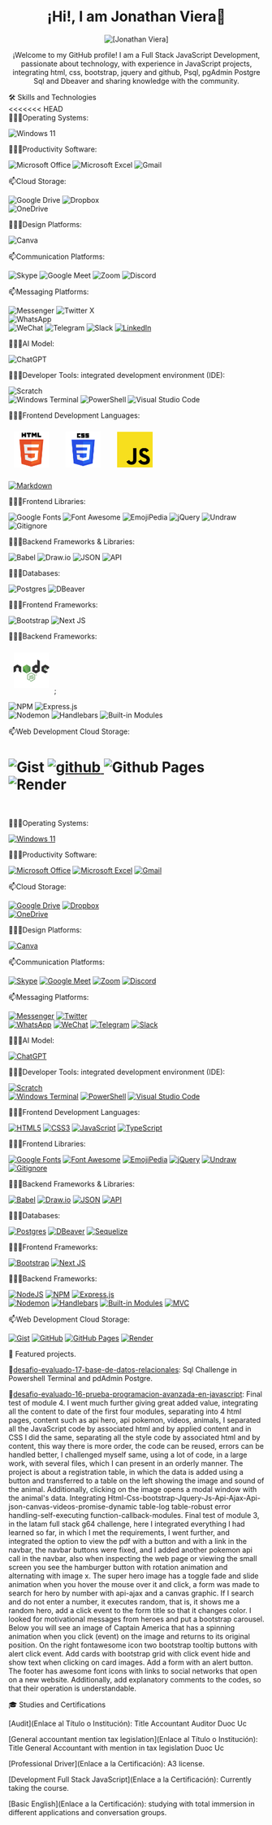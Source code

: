 <h1 align="center">¡Hi!, I am Jonathan Viera👋</h1>


<p align="center">
  <img src="https://github.com/jviera100.png" alt="[Jonathan Viera]" width="200" height="200" />
</p>
<p align="center">
  ¡Welcome to my GitHub profile! I am a Full Stack JavaScript Development, passionate about technology, with experience in JavaScript projects, integrating html, css, bootstrap, jquery and github, Psql, pgAdmin Postgre Sql and Dbeaver and sharing knowledge with the community.
</p>   
  <div>🛠️ Skills and Technologies</div>
<<<<<<< HEAD
  <br>  
  👨🏽‍💻Operating Systems:
  <br> 
  
  ![Windows 11](https://img.shields.io/badge/Windows%2011-%230079d5.svg?style=for-the-badge&logo=Windows%2011&logoColor=white)  

  👨🏽‍💻Productivity Software:
  
  ![Microsoft Office](https://img.shields.io/badge/Microsoft_Office-D83B01?style=for-the-badge&logo=microsoft-office&logoColor=white)
  ![Microsoft Excel](https://img.shields.io/badge/Microsoft_Excel-217346?style=for-the-badge&logo=microsoft-excel&logoColor=white)
  ![Gmail](https://img.shields.io/badge/Gmail-D14836?style=for-the-badge&logo=gmail&logoColor=white)

  📫Cloud Storage:
  
  ![Google Drive](https://img.shields.io/badge/Google%20Drive-4285F4?style=for-the-badge&logo=googledrive&logoColor=white)
  ![Dropbox](https://img.shields.io/badge/Dropbox-%233B4D98.svg?style=for-the-badge&logo=Dropbox&logoColor=white)  
  ![OneDrive](https://img.shields.io/badge/OneDrive-0078D4.svg?style=for-the-badge&logo=microsoftonedrive&logoColor=white)

  👨🏽‍💻Design Platforms:
  
  ![Canva](https://img.shields.io/badge/Canva-%2300C4CC.svg?style=for-the-badge&logo=Canva&logoColor=white)

  📫Communication Platforms:
  
  ![Skype](https://img.shields.io/badge/Skype-%2300AFF0.svg?style=for-the-badge&logo=Skype&logoColor=white)
  ![Google Meet](https://img.shields.io/badge/Google%20Meet-00897B?style=for-the-badge&logo=google-meet&logoColor=white)
  ![Zoom](https://img.shields.io/badge/Zoom-2D8CFF?style=for-the-badge&logo=zoom&logoColor=white)
  ![Discord](https://img.shields.io/badge/Discord-%235865F2.svg?style=for-the-badge&logo=discord&logoColor=white)

  📫Messaging Platforms:  

  ![Messenger](https://img.shields.io/badge/Messenger-00B2FF?style=for-the-badge&logo=messenger&logoColor=white) 
  ![Twitter X](https://img.shields.io/badge/Twitter-X-black?style=for-the-badge&logo=twitter&logoColor=white)  
  ![WhatsApp](https://img.shields.io/badge/WhatsApp-25D366?style=for-the-badge&logo=whatsapp&logoColor=white)  
  ![WeChat](https://img.shields.io/badge/WeChat-07C160?style=for-the-badge&logo=wechat&logoColor=white)
  ![Telegram](https://img.shields.io/badge/Telegram-2CA5E0?style=for-the-badge&logo=telegram&logoColor=white)
  ![Slack](https://img.shields.io/badge/Slack-4A154B?style=for-the-badge&logo=slack&logoColor=white)
 <a href="https://www.linkedin.com/in/jonathan-viera-46326567/" target="_blank">
  <img src="https://img.shields.io/badge/LinkedIn-0A66C2?style=for-the-badge&logo=linkedin&logoColor=white" alt="LinkedIn">
</a>



  👨🏽‍💻AI Model:
  
  ![ChatGPT](https://img.shields.io/badge/chatGPT-74aa9c?style=for-the-badge&logo=openai&logoColor=white)

  👨🏽‍💻Developer Tools: integrated development environment (IDE):

  ![Scratch](https://img.shields.io/badge/Scratch-4DBE00?style=for-the-badge&logo=scratch&logoColor=white)   
  ![Windows Terminal](https://img.shields.io/badge/Windows%20Terminal-%234D4D4D.svg?style=for-the-badge&logo=windows-terminal&logoColor=white)
  ![PowerShell](https://img.shields.io/badge/PowerShell-%235391FE.svg?style=for-the-badge&logo=powershell&logoColor=white)
  ![Visual Studio Code](https://img.shields.io/badge/Visual%20Studio%20Code-0078d7.svg?style=for-the-badge&logo=visual-studio-code&logoColor=white)

  👨🏽‍💻Frontend Development Languages:
   
<img width="70px" 
    height="70px" 
    style="margin: 10px"
    src="./assets/img/html.svg"> &nbsp;
<img width="70px" 
    height="70px" 
    style="margin: 10px"
    src="./assets/img/css.svg"> &nbsp;
<img width="70px" 
    height="70px" 
    style="margin: 10px"
    src="./assets/img/javascript.svg"> &nbsp; &nbsp;

  [![Markdown](https://img.shields.io/badge/Markdown-000000?style=for-the-badge&logo=markdown&logoColor=white)](https://www.markdownguide.org/)

  👨🏽‍💻Frontend Libraries:

  ![Google Fonts](https://img.shields.io/badge/Google_Fonts-4285F4?style=for-the-badge&logo=google-fonts&logoColor=white)
  ![Font Awesome](https://img.shields.io/badge/Font_Awesome-339AF0?style=for-the-badge&logo=font-awesome&logoColor=white) 
  ![EmojiPedia](https://img.shields.io/badge/EmojiPedia-1F93C?style=for-the-badge&logo=emoji&logoColor=white)
  ![jQuery](https://img.shields.io/badge/jquery-%230769AD.svg?style=for-the-badge&logo=jquery&logoColor=white)
  ![Undraw](https://img.shields.io/badge/Undraw-262729?style=for-the-badge&logo=undraw&logoColor=white)
  ![Gitignore](https://img.shields.io/badge/Gitignore-F05032?style=for-the-badge&logo=git&logoColor=white)  

  👨🏽‍💻Backend Frameworks & Libraries:
  
  ![Babel](https://img.shields.io/badge/Babel-F9DC3e?style=for-the-badge&logo=babel&logoColor=black)
  ![Draw.io](https://img.shields.io/badge/Draw.io-FF6F61?style=for-the-badge&logo=draw.io&logoColor=white)
  ![JSON](https://img.shields.io/badge/JSON-000000?style=for-the-badge&logo=json&logoColor=white)
  ![API](https://img.shields.io/badge/API-FF6F61?style=for-the-badge&logo=api&logoColor=white)

  👨🏽‍💻Databases:
  
  ![Postgres](https://img.shields.io/badge/postgres-%23316192.svg?style=for-the-badge&logo=postgresql&logoColor=white)
  ![DBeaver](https://img.shields.io/badge/DBeaver-183059?style=for-the-badge&logo=dbeaver&logoColor=white)

  👨🏽‍💻Frontend Frameworks:

  ![Bootstrap](https://img.shields.io/badge/bootstrap-%238511FA.svg?style=for-the-badge&logo=bootstrap&logoColor=white)
  ![Next JS](https://img.shields.io/badge/Next-black?style=for-the-badge&logo=next.js&logoColor=white)

  👨🏽‍💻Backend Frameworks:
  
  <img width="70px" 
    height="70px" 
    style="margin: 10px"
    src="./assets/img/node.svg">;
    
  ![NPM](https://img.shields.io/badge/NPM-%23CB3837.svg?style=for-the-badge&logo=npm&logoColor=white)
  ![Express.js](https://img.shields.io/badge/express.js-%23404d59.svg?style=for-the-badge&logo=express&logoColor=%2361DAFB)  
  ![Nodemon](https://img.shields.io/badge/NODEMON-%23323330.svg?style=for-the-badge&logo=nodemon&logoColor=%BBDEAD)
  ![Handlebars](https://img.shields.io/badge/Handlebars-F0772B?style=for-the-badge&logo=handlebars&logoColor=white)
  ![Built-in Modules](https://img.shields.io/badge/Built--in_Modules-0078d4?style=for-the-badge&logo=node.js&logoColor=white)

  📫Web Development Cloud Storage:

  ![Gist](https://img.shields.io/badge/Gist-00225C?style=for-the-badge&logo=gist&logoColor=white)
  <a href="https://github.com/jviera100" target="_blank">
    <img src="https://img.shields.io/badge/github-%23121011.svg?style=for-the-badge&logo=github&logoColor=white"                alt="github">
  </a>
  ![Github Pages](https://img.shields.io/badge/github%20pages-121013?style=for-the-badge&logo=github&logoColor=white)
  ![Render](https://img.shields.io/badge/Render-%46E3B7.svg?style=for-the-badge&logo=render&logoColor=white)    
=======
  <br> 
  
👨🏽‍💻Operating Systems:
<br> 

[![Windows 11](https://img.shields.io/badge/Windows%2011-%230079d5.svg?style=for-the-badge&logo=Windows&logoColor=white)](https://www.microsoft.com)

👨🏽‍💻Productivity Software:

[![Microsoft Office](https://img.shields.io/badge/Microsoft%20Office-%23D83B01.svg?style=for-the-badge&logo=microsoft-office&logoColor=white)](https://www.office.com)
[![Microsoft Excel](https://img.shields.io/badge/Microsoft%20Excel-%23217346.svg?style=for-the-badge&logo=microsoft-excel&logoColor=white)](https://www.microsoft.com/en-us/microsoft-365/excel)
[![Gmail](https://img.shields.io/badge/Gmail-%23D14836.svg?style=for-the-badge&logo=gmail&logoColor=white)](https://mail.google.com)

📫Cloud Storage:

[![Google Drive](https://img.shields.io/badge/Google%20Drive-%234285F4.svg?style=for-the-badge&logo=googledrive&logoColor=white)](https://drive.google.com)
[![Dropbox](https://img.shields.io/badge/Dropbox-%233B4D98.svg?style=for-the-badge&logo=Dropbox&logoColor=white)](https://www.dropbox.com)  
[![OneDrive](https://img.shields.io/badge/OneDrive-%230078D4.svg?style=for-the-badge&logo=microsoftonedrive&logoColor=white)](https://onedrive.live.com)

👨🏽‍💻Design Platforms:

[![Canva](https://img.shields.io/badge/Canva-%2300C4CC.svg?style=for-the-badge&logo=Canva&logoColor=white)](https://www.canva.com)

📫Communication Platforms:

[![Skype](https://img.shields.io/badge/Skype-%2300AFF0.svg?style=for-the-badge&logo=Skype&logoColor=white)](https://www.skype.com)
[![Google Meet](https://img.shields.io/badge/Google%20Meet-%2300897B.svg?style=for-the-badge&logo=google-meet&logoColor=white)](https://meet.google.com)
[![Zoom](https://img.shields.io/badge/Zoom-%232D8CFF.svg?style=for-the-badge&logo=zoom&logoColor=white)](https://zoom.us)
[![Discord](https://img.shields.io/badge/Discord-%235865F2.svg?style=for-the-badge&logo=discord&logoColor=white)](https://discord.com)

📫Messaging Platforms:  

[![Messenger](https://img.shields.io/badge/Messenger-%2300B2FF.svg?style=for-the-badge&logo=messenger&logoColor=white)](https://www.messenger.com)
[![Twitter](https://img.shields.io/badge/Twitter-%23000000.svg?style=for-the-badge&logo=twitter&logoColor=white)](https://twitter.com)  
[![WhatsApp](https://img.shields.io/badge/WhatsApp-%2325D366.svg?style=for-the-badge&logo=whatsapp&logoColor=white)](https://web.whatsapp.com)
[![WeChat](https://img.shields.io/badge/WeChat-%2307C160.svg?style=for-the-badge&logo=wechat&logoColor=white)](https://web.wechat.com)
[![Telegram](https://img.shields.io/badge/Telegram-%232CA5E0.svg?style=for-the-badge&logo=telegram&logoColor=white)](https://web.telegram.org)
[![Slack](https://img.shields.io/badge/Slack-%234A154B.svg?style=for-the-badge&logo=slack&logoColor=white)](https://slack.com)

👨🏽‍💻AI Model:

[![ChatGPT](https://img.shields.io/badge/chatGPT-%2374AA9C.svg?style=for-the-badge&logo=openai&logoColor=white)](https://openai.com/chatgpt)

👨🏽‍💻Developer Tools: integrated development environment (IDE):

[![Scratch](https://img.shields.io/badge/Scratch-%234DBE00.svg?style=for-the-badge&logo=scratch&logoColor=white)](https://scratch.mit.edu)   
[![Windows Terminal](https://img.shields.io/badge/Windows%20Terminal-%234D4D4D.svg?style=for-the-badge&logo=windows-terminal&logoColor=white)](https://www.microsoft.com/en-us/p/windows-terminal/9n0dx20hk701)
[![PowerShell](https://img.shields.io/badge/PowerShell-%235391FE.svg?style=for-the-badge&logo=powershell&logoColor=white)](https://docs.microsoft.com/en-us/powershell/)
[![Visual Studio Code](https://img.shields.io/badge/Visual%20Studio%20Code-%230078D7.svg?style=for-the-badge&logo=visual-studio-code&logoColor=white)](https://code.visualstudio.com)

👨🏽‍💻Frontend Development Languages:
   
[![HTML5](https://img.shields.io/badge/HTML5-%23E34F26.svg?style=for-the-badge&logo=html5&logoColor=white)](https://developer.mozilla.org/en-US/docs/Web/HTML)
[![CSS3](https://img.shields.io/badge/CSS3-%231572B6.svg?style=for-the-badge&logo=css3&logoColor=white)](https://developer.mozilla.org/en-US/docs/Web/CSS)
[![JavaScript](https://img.shields.io/badge/JavaScript-%23323330.svg?style=for-the-badge&logo=javascript&logoColor=%23F7DF1E)](https://developer.mozilla.org/en-US/docs/Web/JavaScript)
[![TypeScript](https://img.shields.io/badge/TypeScript-%23007ACC.svg?style=for-the-badge&logo=typescript&logoColor=white)](https://www.typescriptlang.org/)

👨🏽‍💻Frontend Libraries:

[![Google Fonts](https://img.shields.io/badge/Google%20Fonts-%234285F4.svg?style=for-the-badge&logo=google-fonts&logoColor=white)](https://fonts.google.com)
[![Font Awesome](https://img.shields.io/badge/Font%20Awesome-%23339AF0.svg?style=for-the-badge&logo=font-awesome&logoColor=white)](https://fontawesome.com) 
[![EmojiPedia](https://img.shields.io/badge/EmojiPedia-%231F93C.svg?style=for-the-badge&logo=emoji&logoColor=white)](https://emojipedia.org)
[![jQuery](https://img.shields.io/badge/jQuery-%230769AD.svg?style=for-the-badge&logo=jquery&logoColor=white)](https://jquery.com)
[![Undraw](https://img.shields.io/badge/Undraw-%23262729.svg?style=for-the-badge&logo=undraw&logoColor=white)](https://undraw.co)
[![Gitignore](https://img.shields.io/badge/Gitignore-%23F05032.svg?style=for-the-badge&logo=git&logoColor=white)](https://git-scm.com)  

👨🏽‍💻Backend Frameworks & Libraries:

[![Babel](https://img.shields.io/badge/Babel-%23F9DC3E.svg?style=for-the-badge&logo=babel&logoColor=black)](https://babeljs.io)
[![Draw.io](https://img.shields.io/badge/Draw.io-%23FF6F61.svg?style=for-the-badge&logo=draw.io&logoColor=white)](https://app.diagrams.net)
[![JSON](https://img.shields.io/badge/JSON-%23000000.svg?style=for-the-badge&logo=json&logoColor=white)](https://www.json.org)
[![API](https://img.shields.io/badge/API-%23FF6F61.svg?style=for-the-badge&logo=api&logoColor=white)](https://www.postman.com)

👨🏽‍💻Databases:
  
[![Postgres](https://img.shields.io/badge/Postgres-%23316192.svg?style=for-the-badge&logo=postgresql&logoColor=white)](https://www.postgresql.org)
[![DBeaver](https://img.shields.io/badge/DBeaver-%23183059.svg?style=for-the-badge&logo=dbeaver&logoColor=white)](https://dbeaver.io)
[![Sequelize](https://img.shields.io/badge/Sequelize-%2352B0E7.svg?style=for-the-badge&logo=Sequelize&logoColor=white)](https://sequelize.org)

👨🏽‍💻Frontend Frameworks:

[![Bootstrap](https://img.shields.io/badge/Bootstrap-%238511FA.svg?style=for-the-badge&logo=bootstrap&logoColor=white)](https://getbootstrap.com)
[![Next JS](https://img.shields.io/badge/Next-%23000000.svg?style=for-the-badge&logo=next.js&logoColor=white)](https://nextjs.org)

👨🏽‍💻Backend Frameworks:
  
[![NodeJS](https://img.shields.io/badge/Node.js-%236DA55F.svg?style=for-the-badge&logo=node.js&logoColor=white)](https://nodejs.org)
[![NPM](https://img.shields.io/badge/NPM-%23CB3837.svg?style=for-the-badge&logo=npm&logoColor=white)](https://www.npmjs.com)
[![Express.js](https://img.shields.io/badge/Express-%23404D59.svg?style=for-the-badge&logo=express&logoColor=%2361DAFB)](https://expressjs.com)  
[![Nodemon](https://img.shields.io/badge/Nodemon-%23323330.svg?style=for-the-badge&logo=nodemon&logoColor=%BBDEAD)](https://nodemon.io)
[![Handlebars](https://img.shields.io/badge/Handlebars-%23F0772B.svg?style=for-the-badge&logo=handlebars&logoColor=white)](https://handlebarsjs.com)
[![Built-in Modules](https://img.shields.io/badge/Built--in_Modules-%230078D4.svg?style=for-the-badge&logo=node.js&logoColor=white)](https://nodejs.org/api/)
[![MVC](https://img.shields.io/badge/MVC-%23FF6F61.svg?style=for-the-badge&logoColor=white)](https://en.wikipedia.org/wiki/Model%E2%80%93view%E2%80%93controller)

📫Web Development Cloud Storage:

[![Gist](https://img.shields.io/badge/Gist-%2300225C.svg?style=for-the-badge&logo=gist&logoColor=white)](https://gist.github.com)
[![GitHub](https://img.shields.io/badge/GitHub-%23121011.svg?style=for-the-badge&logo=github&logoColor=white)](https://github.com)
[![GitHub Pages](https://img.shields.io/badge/GitHub%20Pages-%23121013.svg?style=for-the-badge&logo=github&logoColor=white)](https://pages.github.com)
[![Render](https://img.shields.io/badge/Render-%2346E3B7.svg?style=for-the-badge&logo=render&logoColor=white)](https://render.com)


   

  
🚀 Featured projects.

🚀[desafio-evaluado-17-base-de-datos-relacionales](https://github.com/jviera100/desafio-evaluado-17-base-de-datos-relacionales): Sql Challenge in Powershell Terminal and pdAdmin Postgre.

🚀[desafio-evaluado-16-prueba-programacion-avanzada-en-javascript](https://github.com/jviera100/desafio-evaluado-16-prueba-programacion-avanzada-en-javascript): 
Final test of module 4. I went much further giving great added value, integrating all the content to date of the first four modules, separating into 4 html pages, content such as api hero, api pokemon, videos, animals, I separated all the JavaScript code by associated html and by applied content and in CSS I did the same, separating all the style code by associated html and by content, this way there is more order, the code can be reused, errors can be handled better, I challenged myself same, using a lot of code, in a large work, with several files, which I can present in an orderly manner. The project is about a registration table, in which the data is added using a button and transferred to a table on the left showing the image and sound of the animal. Additionally, clicking on the image opens a modal window with the animal's data. Integrating Html-Css-bootstrap-Jquery-Js-Api-Ajax-Api-json-canvas-videos-promise-dynamic table-log table-robust error handling-self-executing function-callback-modules. Final test of module 3, in the latam full stack g64 challenge, here I integrated everything I had learned so far, in which I met the requirements, I went further, and integrated the option to view the pdf with a button and with a link in the navbar, the navbar buttons were fixed, and I added another pokemon api call in the navbar, also when inspecting the web page or viewing the small screen you see the hamburger button with rotation animation and alternating with image x. The super hero image has a toggle fade and slide animation when you hover the mouse over it and click, a form was made to search for hero by number with api-ajax and a canvas graphic. If I search and do not enter a number, it executes random, that is, it shows me a random hero, add a click event to the form title so that it changes color. I looked for motivational messages from heroes and put a bootstrap carousel. Below you will see an image of Captain America that has a spinning animation when you click (event) on the image and returns to its original position. On the right fontawesome icon two bootstrap tooltip buttons with alert click event. Add cards with bootstrap grid with click event hide and show text when clicking on card images. Add a form with an alert button. The footer has awesome font icons with links to social networks that open on a new website. Additionally, add explanatory comments to the codes, so that their operation is understandable.

🎓 Studies and Certifications

[Audit](Enlace al Título o Institución): Title Accountant Auditor Duoc Uc

[General accountant mention tax legislation](Enlace al Título o Institución): Title General Accountant with mention in tax legislation Duoc Uc

[Professional Driver](Enlace a la Certificación): A3 license.

[Development Full Stack JavaScript](Enlace a la Certificación): Currently taking the course.

[Basic English](Enlace a la Certificación): studying with total immersion in different applications and conversation groups.

